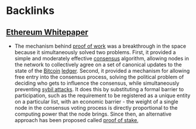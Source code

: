 
# Backlinks
## [Ethereum Whitepaper](<Ethereum Whitepaper.md>)
- The mechanism behind [proof of work](<proof of work.md>) was a breakthrough in the space because it simultaneously solved two problems. First, it provided a simple and moderately effective [consensus](<consensus.md>) algorithm, allowing nodes in the network to collectively agree on a set of canonical updates to the state of the [Bitcoin](<Bitcoin.md>) [ledger](<ledger.md>). Second, it provided a mechanism for allowing free entry into the consensus process, solving the political problem of deciding who gets to influence the consensus, while simultaneously preventing [sybil attacks](<sybil attacks.md>). It does this by substituting a formal barrier to participation, such as the requirement to be registered as a unique entity on a particular list, with an economic barrier - the weight of a single node in the consensus voting process is directly proportional to the computing power that the node brings. Since then, an alternative approach has been proposed called [proof of stake](<proof of stake.md>),

